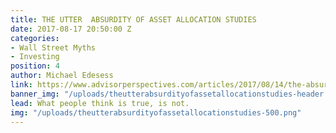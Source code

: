 ```yaml
---
title: THE UTTER  ABSURDITY OF ASSET ALLOCATION STUDIES
date: 2017-08-17 20:50:00 Z
categories:
- Wall Street Myths
- Investing
position: 4
author: Michael Edesess
link: https://www.advisorperspectives.com/articles/2017/08/14/the-absurdity-of-asset-allocation-studies
banner_img: "/uploads/theutterabsurdityofassetallocationstudies-header.png"
lead: What people think is true, is not.
img: "/uploads/theutterabsurdityofassetallocationstudies-500.png"
---
```



